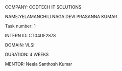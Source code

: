 COMPANY: CODTECH IT SOLUTIONS

NAME:YELAMANCHILI NAGA DEVI PRASANNA KUMAR

Task number: 1

INTERN ID: CT04DF2878

DOMAIN: VLSI

DURATION: 4 WEEKS

MENTOR: Neela Santhosh Kumar
